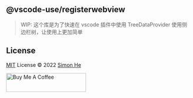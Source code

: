 ## @vscode-use/registerwebview

> WIP: 这个库是为了快速在 vscode 插件中使用 TreeDataProvider 使用侧边栏树，让使用上更加简单

## License

[MIT](./LICENSE) License © 2022 [Simon He](https://github.com/Simon-He95)

<a href="https://github.com/Simon-He95/sponsor" target="_blank"><img src="https://cdn.buymeacoffee.com/buttons/default-orange.png" alt="Buy Me A Coffee" style="height: 51px !important;width: 217px !important;" ></a>
